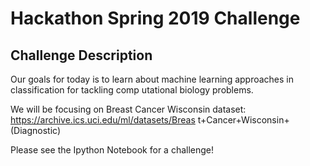 # Hackathon Spring 2019 Challenge

## Challenge Description

Our goals for today is to learn about machine learning approaches in classification for tackling comp
utational biology problems.

We will be focusing on Breast Cancer Wisconsin dataset: https://archive.ics.uci.edu/ml/datasets/Breas
t+Cancer+Wisconsin+(Diagnostic)

Please see the Ipython Notebook for a challenge!
